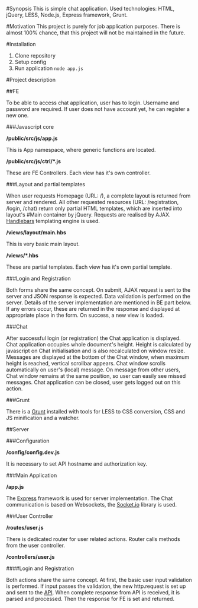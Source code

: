 #Synopsis
This is simple chat application. Used technologies: HTML, jQuery, LESS, Node.js, Express framework, Grunt.

#Motivation
This project is purely for job application purposes. There is almost 100% chance, that this project will not be maintained in the future.

#Installation
1. Clone repository
2. Setup config
3. Run application `node app.js`

#Project description

##FE

To be able to access chat application, user has to login. Username and password are required. If user does not have account yet, he can register a new one.

###Javascript core

**/public/src/js/app.js**

This is App namespace, where generic functions are located.

**/public/src/js/ctrl/\*.js**

These are FE Controllers. Each view has it's own controller.

###Layout and partial templates

When user requests Homepage (URL: /), a complete layout is returned from server and rendered. All other requested resources (URL: /registration, /login, /chat) return only partial HTML templates, which are inserted into layout's #Main container by jQuery. Requests are realised by AJAX. [Handlebars](https://www.npmjs.com/package/express-handlebars) templating engine is used.

**/views/layout/main.hbs**

This is very basic main layout.

**/views/\*.hbs**

These are partial templates. Each view has it's own partial template.

###Login and Registration

Both forms share the same concept. On submit, AJAX request is sent to the server and JSON response is expected. Data validation is performed on the server. Details of the server implementation are mentioned in BE part below. If any errors occur, these are returned in the response and displayed at appropriate place in the form. On success, a new view is loaded.

###Chat

After successful login (or registration) the Chat application is displayed. Chat application occupies whole document's height. Height is calculated by javascript on Chat initialisation and is also recalculated on window resize. Messages are displayed at the bottom of the Chat window, when maximum height is reached, vertical scrollbar appears. Chat window scrolls automatically on user's (local) message. On message from other users, Chat window remains at the same position, so user can easily see missed messages. Chat application can be closed, user gets logged out on this action.

###Grunt

There is a [Grunt](http://gruntjs.com/) installed with tools for LESS to CSS conversion, CSS and JS minification and a watcher.

##Server

###Configuration

**/config/config.dev.js**

It is necessary to set API hostname and authorization key.

###Main Application

**/app.js**

The [Express](https://www.npmjs.com/package/express) framework is used for server implementation. The Chat communication is based on Websockets, the [Socket.io](http://socket.io/) library is used.

###User Controller

**/routes/user.js**

There is dedicated router for user related actions. Router calls methods from the user controller.

**/controllers/user.js**

####Login and Registration

Both actions share the same concept. At first, the basic user input validation is performed. If input passes the validation, the new http.request is set up and sent to the [API](https://github.com/martinmikulka/chat-be). When complete response from API is received, it is parsed and processed. Then the response for FE is set and returned.
